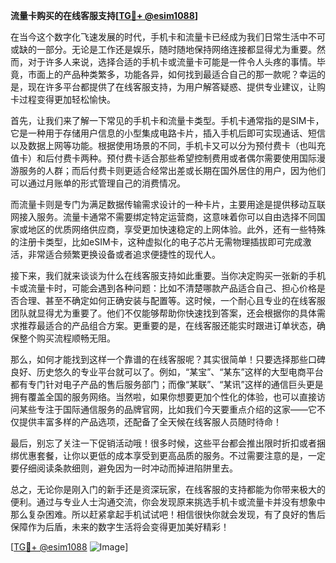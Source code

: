 **流量卡购买的在线客服支持[[TG💪+ @esim1088](https://t.me/s/esim1088)]**

在当今这个数字化飞速发展的时代，手机卡和流量卡已经成为我们日常生活中不可或缺的一部分。无论是工作还是娱乐，随时随地保持网络连接都显得尤为重要。然而，对于许多人来说，选择合适的手机卡或流量卡可能是一件令人头疼的事情。毕竟，市面上的产品种类繁多，功能各异，如何找到最适合自己的那一款呢？幸运的是，现在许多平台都提供了在线客服支持，为用户解答疑惑、提供专业建议，让购卡过程变得更加轻松愉快。

首先，让我们来了解一下常见的手机卡和流量卡类型。手机卡通常指的是SIM卡，它是一种用于存储用户信息的小型集成电路卡片，插入手机后即可实现通话、短信以及数据上网等功能。根据使用场景的不同，手机卡又可以分为预付费卡（也叫充值卡）和后付费卡两种。预付费卡适合那些希望控制费用或者偶尔需要使用国际漫游服务的人群；而后付费卡则更适合经常出差或长期在国外居住的用户，因为他们可以通过月账单的形式管理自己的消费情况。

而流量卡则是专门为满足数据传输需求设计的一种卡片，主要用途是提供移动互联网接入服务。流量卡通常不需要绑定特定运营商，这意味着你可以自由选择不同国家或地区的优质网络供应商，享受更加快速稳定的上网体验。此外，还有一些特殊的注册卡类型，比如eSIM卡，这种虚拟化的电子芯片无需物理插拔即可完成激活，非常适合频繁更换设备或者追求便捷性的现代人。

接下来，我们就来谈谈为什么在线客服支持如此重要。当你决定购买一张新的手机卡或流量卡时，可能会遇到各种问题：比如不清楚哪款产品适合自己、担心价格是否合理、甚至不确定如何正确安装与配置等。这时候，一个耐心且专业的在线客服团队就显得尤为重要了。他们不仅能够帮助你快速找到答案，还会根据你的具体需求推荐最适合的产品组合方案。更重要的是，在线客服还能实时跟进订单状态，确保整个购买流程顺畅无阻。

那么，如何才能找到这样一个靠谱的在线客服呢？其实很简单！只要选择那些口碑良好、历史悠久的专业平台就可以了。例如，“某宝”、“某东”这样的大型电商平台都有专门针对电子产品的售后服务部门；而像“某联”、“某讯”这样的通信巨头更是拥有覆盖全国的服务网络。当然啦，如果你想要更加个性化的体验，也可以直接访问某些专注于国际通信服务的品牌官网，比如我们今天要重点介绍的这家——它不仅提供丰富多样的产品选项，还配备了全天候在线客服人员随时待命！

最后，别忘了关注一下促销活动哦！很多时候，这些平台都会推出限时折扣或者捆绑优惠套餐，让你以更低的成本享受到更高品质的服务。不过需要注意的是，一定要仔细阅读条款细则，避免因为一时冲动而掉进陷阱里去。

总之，无论你是刚入门的新手还是资深玩家，在线客服的支持都能为你带来极大的便利。通过与专业人士沟通交流，你会发现原来挑选手机卡或流量卡并没有想象中那么复杂困难。所以赶紧拿起手机试试吧！相信很快你就会发现，有了良好的售后保障作为后盾，未来的数字生活将会变得更加美好精彩！

[[TG💪+ @esim1088](https://t.me/s/esim1088) ![Image](https://i.postimg.cc/4NQfJmqS/Snipaste-2025-05-13-00-14-12.png)]